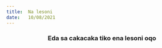 ```yaml
---
title:  Na lesoni
date:   10/08/2021
---
```


### <center>Eda sa cakacaka tiko ena lesoni oqo</center>